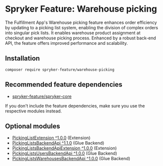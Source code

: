 # Spryker Feature: Warehouse picking

The Fulfillment App's Warehouse picking feature enhances order efficiency by updating to a picking list system, enabling the division of complex orders into singular pick lists. It enables warehouse product assignment at checkout and warehouse picking process. Enhanced by a robust back-end API, the feature offers improved performance and scalability.

## Installation

```
composer require spryker-feature/warehouse-picking
```

## Recommended feature dependencies
- [spryker-feature/spryker-core](https://github.com/spryker-feature/spryker-core)

If you don't include the feature dependencies, make sure you use the respective modules instead.

## Optional modules
- [PickingListExtension ^1.0.0](https://github.com/spryker/picking-list-extension) (Extension)
- [PickingListsBackendApi ^1.1.0](https://github.com/spryker/picking-lists-backend-api) (Glue Backend)
- [PickingListsBackendApiExtension ^1.0.0](https://github.com/spryker/picking-lists-backend-api-extension) (Extension)
- [PickingListsUsersBackendApi ^1.0.0](https://github.com/spryker/picking-lists-users-backend-api) (Glue Backend)
- [PickingListsWarehousesBackendApi ^1.0.0](https://github.com/spryker/picking-lists-warehouses-backend-api) (Glue Backend)
